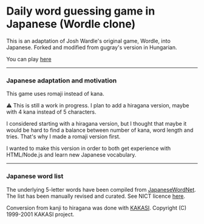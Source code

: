 # Daily word guessing game in Japanese (Wordle clone)

This is an adaptation of Josh Wardle's original game, Wordle, into Japanese. Forked and modified from gugray's version in Hungarian.

You can play [here](https://wordle-jp.netlify.app/)

------------

### Japanese adaptation and motivation

This game uses romaji instead of kana.

⚠️ This is still a work in progress. I plan to add a hiragana version, maybe with 4 kana instead of 5 characters.

I considered starting with a hiragana version, but I thought that maybe it would be hard to find a balance between number of kana, word length and tries. That's why I made a romaji version first.

I wanted to make this version in order to both get experience with HTML/Node.js and learn new Japanese vocabulary.

---------

### Japanese word list

The underlying 5-letter words have been compiled from [JapaneseWordNet](http://compling.hss.ntu.edu.sg/wnja/index.en.html). The list has been manually revised and curated. See NICT licence [here](https://github.com/silvtal/wordle-jp-dev/blob/main/words/japanese_wordnet_words/LICENSE).

Conversion from kanji to hiragana was done with [KAKASI](http://kakasi.namazu.org/index.html.en). Copyright (C) 1999-2001 KAKASI project.
